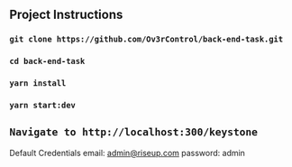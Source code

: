 ## Project Instructions

### `git clone https://github.com/Ov3rControl/back-end-task.git`

### `cd back-end-task`

### `yarn install`

### `yarn start:dev`

## `Navigate to http://localhost:300/keystone`

Default Credentials
email: admin@riseup.com
password: admin
